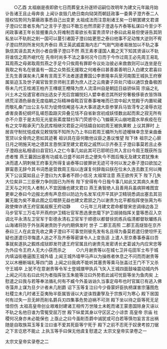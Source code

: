 <!-- { "loadSidebar": true } -->
　　○乙酉  太祖崩是夜即歛七日而葬皇太孙遂矫诏嗣位改明年为建文元年踰月始讣告诸王且止毋奔丧  上闻讣哀毁几绝日南向恸哭而朝廷政事一委黄子澄齐泰二人擅权怙势同为蒙蔽政事悉自己出变更  太祖成法而注意削诸王矣一日朝罢建文君谓子澄曰忆昔者东角门之言乎子澄曰不敢忘也然须密子澄退与齐泰等私谋曰今至少不闲政事诸王年长皆握重兵久将难制吾辈欲长有富贵须早计泰曰此易易但使诬告其阴私坐以不轨削之削一国可以蔓引诸国子澄曰姑更思之泰曰他事不足动惟大逆则不宥子澄曰然则所发何先齐泰曰  燕王英武威震海内志广气刚气刚者易挫加以不轨之事孰信其诬去其大则小者自慑子澄曰不然  燕王素孝谨国人戴之天下知其贤诬以不轨将谁信之周齐岷代在  先帝时尚多不法之事何况今日而于今作过周王必先周王易耴耳周燕之母弟取周剪燕之手足今只俟周有罪即令议处治彼必来救救则可以连坐是在我取之有名在彼虽有一国之众势孤无援取之何难泰曰甚善甚善明日入白建文君喜曰王先生善谋矣未几果有言周王不法者遂遣曹国公李景隆率兵至河南围王城执王府寮属驱迫玉及世子阖官皆至京师削王爵为庶人迁之云南妻子异处穴墙以通饮食备极困辱未几代王桂湘王柏齐王槫珉王楩降为庶人流漳州自是朝廷日益骄纵简  宗庙之礼兴土木之役遣官者四出选女子充后宫媚悦妇人嬖幸者恣其所好穷奢极侈亵衣皆饰珠绣荒淫酒色昼夜无度临朝之际精神昏眩百官奏事唯唯而已宫中起大觉殿于内置轮藏而敬礼桑门出公主与尼为徒倚信阉竖与决大事进退大臣参掌兵马皆淂专之凌辱衣冠虐害良善纪纲坏乱嗟怨盈路灾异叠见恬不自省新宫初成妖怪数出起而索之寂无所有亦不介意于是太阳无光星辰紊度彗扫军门荧惑守心飞蝗蔽天山崩地震水旱疾疫在在有之文华殿承天门及武库相继灾君臣之间恬嬉自如初周王被执果敕  上议其罪时  上居丧守制忧悒成疾见敕惴惴不知所为乃上书曰若周王橚所为形迹暧昧幸念至亲曲垂宽贷以全骨肉之恩如其迹著  祖训具在臣何敢他议臣之愚议惟望  陛下体  祖宗之心廓日月之明施天地之德其言恳恻深至建文君观之戚然以示齐泰王子澄曰事莫若且止泰子澄趋出私相语曰县官妇人之仁今事几如此其可已耶明日共入言曰今周王既获所当虑者惟  燕王曩因出塞有功威名日盛不如并去之便失今不图后悔无及建文君犹豫未决而遣人阴刺候王府事无所得复谕泰等曰彼罪状无迹可寻何以发之泰子澄曰欲加之罪甯患无辞今其书词悉是营救周王指以连谋复何辞哉曰朕在位未久连去数王何以掩天下公议莫如且止子澄曰为大事者不顾小信况  太祖常注意  燕王欲传天下  陛下几失大位矣非二三臣寮力争则固已为所有  陛下安得有今日哉今事几如此又其病久未愈正天与之时先人者制人不宜因循也建文君曰  燕王勇智绝人且善用兵虽病猝难图宜更审之泰曰今边报北虏有声息但以防边为名发军戍开平其护卫精锐悉调出塞去其羽翼无能为矣不乘此图之后噬脐无益也建文君颔之乃以谢贵为北平都指挥使张昺为布政使俾诈诱王府官属觇察王府动静
　　○元年三月建文君命都督宋忠调缘边各卫马步官军三万屯平开燕府护卫精壮官军悉选隶忠麾下护卫胡骑指挥关童等悉召入京调北平永清左卫官军于彰德永清右卫官军于顺德以都督徐凯练兵临清都督耿瓛练兵山海诸将防于外张昺谢贵防于内约期俱发时  世子  二郡王高照  二郡王高燧皆在京齐泰曰三人在此宜先收之黄子澄曰不可事觉则彼先发有名且得为备莫若遣归使坦怀无疑也遂遣归寻悔遣人追之不及齐泰等密谋令人上变告适  上遣人至京奏事泰喜曰吾事就矣遂执之鍜炼成狱即发符逮王府官属且约谢贵先发密诱长史葛诚为内应宋忠等为外应令王府人无大小获而杀之
　　○六月谢贵等以在城七卫并屯田军士布于城内填溢街巷逼围王城外墙  上闻王城外墙甲马声以为操练者休息之不问而而谢贵等又以木栅断端礼等四门路  上闻之曰我病不能听其塞贵等乘马张盖过王门不下又杀守王城卒  上犹不在意谢贵等令军士登城擐甲执兵飞矢入王城四面鼓噪震动城内外  上闻之问左右曰此何为者指挥张玉朱能等泣曰外势若此诚可忧臣等坐为鱼肉矣  上慰遣之曰我与若等奉法循礼何有不臧今外虽讻讻久当事定毋布也时官属已有逃入佛寺藻井上谋为旦夕计者未几削爵  诏下玉等复泣曰今少昏蒙奸臣执柄谋害宗藩图危  社稷立未几时诸王芟夷殆半臣属皆诬以大逆诛戮妻孥及于宗族可为寒心  殿下居国何有过失一旦无衅而削名爵兵刃四集事危势迫祸不可测  殿下坐以待之臣等死无足惜但伤  太祖高皇帝创业艰难封建诸王相传万世陵土未乾而诸王蒙患国除身灭诬以不轨之名他日谁为雪冤受屈万世  殿下纵爱其身以守区区之小谅柰  高皇帝  宗庙  社稷何况身亦未必能保也  上亟止之曰今虽削吾爵中诚犹或可白若等慎勿妄言言出祸随是自取族耳玉等复泣曰谁不爱其死臣等宁死于  殿下之前不忍死于奴隶考掠刀锯之下言讫悲不能止  上执玉等手曰保无他虞复慰遣之
太宗文皇帝实录卷之一


太宗文皇帝实录卷之二
